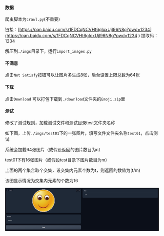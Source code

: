 #### 数据

爬虫脚本为`crawl.py`(不重要)

链接：[https://pan.baidu.com/s/1FDCqNCVHt6gIoxUjI96N8g?pwd=1234](https://pan.baidu.com/s/1FDCqNCVHt6gIoxUjI96N8g?pwd=1234 )
提取码：1234 

解压到`./imgs`目录下，运行`import_images.py`

#### 不满意

点击`Not Satisfy`按钮可以让图片多生成8张，后台设置上限总数为64张

#### 下载

点击`Download` 可以打包下载到`./download`文件夹的`Emoji.zip`里

#### 测试

修改了测试规则，加载测试文件和测试目录test文件夹名称

如下图，上传`./imgs/test01`下的一张图片，填写文件文件夹名称`test01`，点击测试

系统会加载64张图片（或假设返回的图片数目为n）

test01下有16张图片（或假设test目录下图片数目为m）

上面的两个集合取个交集，设交集内元素个数为t，则返回的数值为(t/m)

该图显示情况为交集内元素的个数为16

![02](../assets/02.png)